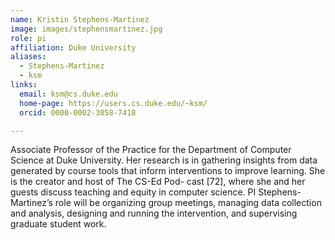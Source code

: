 ```yaml
---
name: Kristin Stephens-Martinez
image: images/stephensmartinez.jpg
role: pi
affiliation: Duke University
aliases:
  - Stephens-Martinez
  - ksm
links:
  email: ksm@cs.duke.edu
  home-page: https://users.cs.duke.edu/~ksm/
  orcid: 0000-0002-3058-7418

---
```

Associate Professor of the Practice for the Department of Computer Science at Duke University. Her research is in gathering insights from data generated by course tools that inform interventions to improve learning. She is the creator and host of The CS-Ed Pod- cast [72], where she and her guests discuss teaching and equity in computer science. PI Stephens- Martinez’s role will be organizing group meetings, managing data collection and analysis, designing and running the intervention, and supervising graduate student work.
